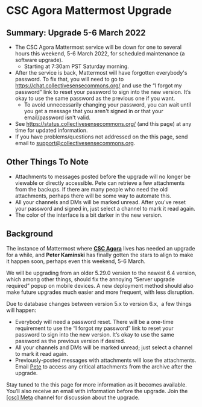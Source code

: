 # CSC Agora Mattermost Upgrade

## Summary: Upgrade 5-6 March 2022
- The CSC Agora Mattermost service will be down for one to several hours this weekend, 5-6 March 2022, for scheduled maintenance (a software upgrade).
	- Starting at 7:30am PST Saturday morning.
- After the service is back, Mattermost will have forgotten everybody's password. To fix that, you will need to go to <https://chat.collectivesensecommons.org/> and use the “I forgot my password” link to reset your password to sign into the new version. It’s okay to use the same password as the previous one if you want.
	- To avoid unnecessarily changing your password, you can wait until you get a message that you aren't signed in or that your email/password isn't valid.
- See <https://status.collectivesensecommons.org/> (and this page) at any time for updated information.
- If you have problems/questions not addressed on the this page, send email to <support@collectivesensecommons.org>.

## Other Things To Note

- Attachments to messages posted before the upgrade will no longer be viewable or directly accessible. Pete can retrieve a few attachments from the backups. If there are many people who need the old attachments, perhaps there will be some way to automate this.
- All your channels and DMs will be marked unread. After you've reset your password and signed in, just select a channel to mark it read again.
- The color of the interface is a bit darker in the new version.

## Background

The instance of Mattermost where **[CSC Agora](https://chat.collectivesensecommons.org/)** lives has needed an upgrade for a while, and **Peter Kaminski** has finally gotten the stars to align to make it happen soon, perhaps even this weekend, 5-6 March.

We will be upgrading from an older 5.29.0 version to the newest 6.4 version, which among other things, should fix the annoying “Server upgrade required” popup on mobile devices. A new deployment method should also make future upgrades much easier and more frequent, with less disruption.

Due to database changes between version 5.x to version 6.x,  a few things will happen:

-   Everybody will need a password reset. There will be a one-time requirement to use the “I forgot my password” link to reset your password to sign into the new version. It’s okay to use the same password as the previous version if desired.
-   All your channels and DMs will be marked unread; just select a channel to mark it read again.
-   Previously-posted messages with attachments will lose the attachments. Email [Pete](mailto:kaminski@istori.com) to access any critical attachments from the archive after the upgrade.

Stay tuned to the this page for more information as it becomes available. You’ll also receive an email with information before the upgrade. Join the [[csc] Meta](https://chat.collectivesensecommons.org/agora/channels/meta-csc) channel for discussion about the upgrade.